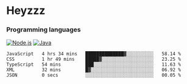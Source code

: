 # Heyzzz  

### Programming languages  

[![Node.js](https://img.shields.io/badge/-Node.js-262626?style=for-the-badge)](https://nodejs.org)
[![Java](https://img.shields.io/badge/-Java-262626?style=for-the-badge)](https://java.com)

<!--START_SECTION:waka-->

```text
JavaScript   4 hrs 34 mins   ██████████████▓░░░░░░░░░░   58.14 %
CSS          1 hr 49 mins    █████▓░░░░░░░░░░░░░░░░░░░   23.25 %
TypeScript   54 mins         ███░░░░░░░░░░░░░░░░░░░░░░   11.63 %
XML          32 mins         █▓░░░░░░░░░░░░░░░░░░░░░░░   06.92 %
JSON         0 secs          ░░░░░░░░░░░░░░░░░░░░░░░░░   00.05 %
```

<!--END_SECTION:waka-->
